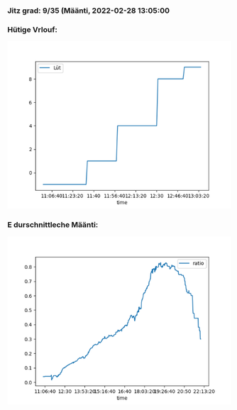 ### Jitz grad: 9/35 (Määnti, 2022-02-28 13:05:00

### Hütige Vrlouf:
![Graph](Today.png)

### E durschnittleche Määnti:
![Graph](Määnti.png)